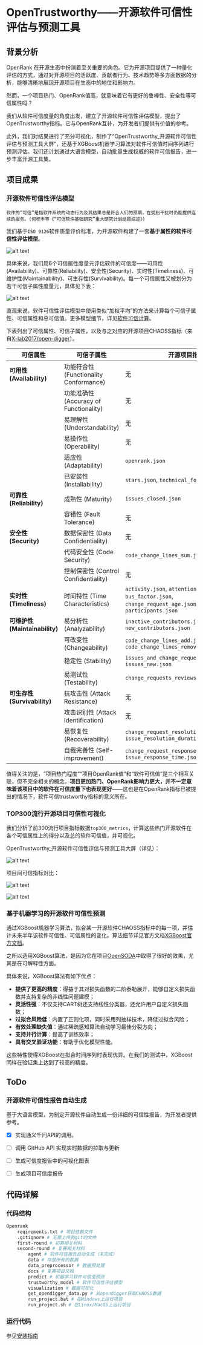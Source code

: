 # OpenTrustworthy——开源软件可信性评估与预测工具

## 背景分析

OpenRank 在开源生态中扮演着至关重要的角色。它为开源项目提供了一种量化评估的方式，通过对开源项目的活跃度、贡献者行为、技术趋势等多方面数据的分析，能够清晰地展现开源项目在生态中的地位和影响力。

然而，一个项目热门、OpenRank值高，就意味着它有更好的鲁棒性、安全性等可信属性吗？

我们从软件可信度量的角度出发，建立了开源软件可信性评估模型，提出了OpenTrustworthy指标。它与OpenRank互补，为开发者们提供有价值的参考。

此外，我们对结果进行了充分可视化，制作了“OpenTrustworthy_开源软件可信性评估与预测工具大屏”，还基于XGBoost机器学习算法对软件可信值时间序列进行预测评估。我们还计划通过大语言模型，自动批量生成权威的软件可信报告，进一步丰富开源工具集。

## 项目成果

### 开源软件可信性评估模型

```
软件的“可信”是指软件系统的动态行为及其结果总是符合人们的预期，在受到干扰时仍能提供连续的服务。(何积丰等《“可信软件基础研究”重大研究计划结题综述》)
```

我们基于`ISO 9126`软件质量评价标准，为开源软件构建了一套**基于属性的软件可信性评估模型**。

![alt text](img/2.png)

具体来说，我们用6个可信属性度量元评估软件的可信度——可用性(Availability)、可靠性(Reliability)、安全性(Security)、实时性(Timeliness)、可维护性(Maintainability)、可生存性(Survivability)。每一个可信属性又被划分为若干可信子属性度量元，具体见下表：

![alt text](img/1.png)

直观来说，软件可信性评估模型中使用类似“加权平均”的方法来计算每个可信子属性、可信属性和总可信值。更多模型细节，详见[软件可信计算](./second-round/docs/trustworthy_theory.md)。

下表列出了可信属性、可信子属性，以及与之对应的开源项目CHAOSS指标（来自[X-lab2017/open-digger](https://github.com/X-lab2017/open-digger/)）。

| **可信属性**   | **可信子属性**               | **开源项目指标**                                     |
|----------------|------------------------------|------------------------------------------------------|
| **可用性 (Availability)**    | 功能符合性 (Functionality Conformance)  | 无                                                   |
|                | 功能准确性 (Accuracy of Functionality)  | 无                                                   |
|                | 易理解性 (Understandability)  | 无                                                   |
|                | 易操作性 (Operability)       | 无                                                   |
|                | 适应性 (Adaptability)        | `openrank.json`                                       |
|                | 已安装性 (Installability)    | `stars.json`, `technical_fork.json`                   |
| **可靠性 (Reliability)**    | 成熟性 (Maturity)            | `issues_closed.json`                                 |
|                | 容错性 (Fault Tolerance)     | 无                                                   |
| **安全性 (Security)**       | 数据保密性 (Data Confidentiality) | 无                                                   |
|                | 代码安全性 (Code Security)  | `code_change_lines_sum.json`                         |
|                | 控制保密性 (Control Confidentiality) | 无                                                   |
| **实时性 (Timeliness)**     | 时间特性 (Time Characteristics) | `activity.json`, `attention.json`, `bus_factor.json`, `change_request_age.json`, `issue_age.json`, `participants.json` |
| **可维护性 (Maintainability)** | 易分析性 (Analyzability)      | `inactive_contributors.json`, `new_contributors.json` |
|                | 可改变性 (Changeability)     | `code_change_lines_add.json`, `code_change_lines_remove.json` |
|                | 稳定性 (Stability)          | `issues_and_change_request_active.json`, `issues_new.json` |
|                | 易测试性 (Testability)      | `change_requests_reviews.json`                       |
| **可生存性 (Survivability)** | 抗攻击性 (Attack Resistance)  | 无                                                   |
|                | 攻击识别性 (Attack Identification) | 无                                                   |
|                | 易恢复性 (Recoverability)    | `change_request_resolution_duration.json`, `issue_resolution_duration.json` |
|                | 自我完善性 (Self-improvement) | `change_request_response_time.json`, `issue_response_time.json` |

值得关注的是，“项目热门程度”“项目OpenRank值”和“软件可信值”是三个相互关联，但不完全相关的概念。**项目更加热门、OpenRank影响力更大，并不一定意味着该项目中的软件在可信度量下也表现更好**——这也是在OpenRank指标已被提出的情况下，软件可信trustworthy指标的意义所在。

### TOP300流行开源项目可信性可视化

我们分析了前300流行项目指标数据`top300_metrics`，计算这些热门开源软件在各个可信属性上的得分以及总的软件可信值，并可视化。

OpenTrustworthy_开源软件可信性评估与预测工具大屏（详见）：

![alt text](img/demo.png)

项目间可信指标对比：

![alt text](img/3.png)

![alt text](img/4.png)

### 基于机器学习的开源软件可信性预测

通过XGBoost机器学习算法，拟合某一开源软件CHAOSS指标中的每一项，并估计未来半年该软件可信性、可信属性的变化。算法细节详见官方文档[XGBoost官方文档](https://xgboost.readthedocs.io/en/stable/index.html)。

之所以选用XGBoost算法，是因为它在项目[OpenSODA](https://atomgit.com/ecnu-vision1/2023-opensoda-final-T3)中取得了很好的效果，尤其是在可解释性方面。

具体来说，XGBoost算法有如下优点：

- **提供了更高的精度**：得益于其对损失函数的二阶泰勒展开，能够自定义损失函数并支持复杂的非线性问题建模；
- **灵活性强**：不仅支持CART树还支持线性分类器，还允许用户自定义损失函数；
- **过拟合风险低**：内置了正则化项，同时采用列抽样技术，降低过拟合风险；
- **有效处理缺失值**：通过稀疏感知算法自动学习最佳分裂方向；
- **支持并行计算**：提高了训练效率；
- **具有交叉验证功能**：有助于优化模型性能。

这些特性使得XGBoost在拟合时间序列时表现优异。在我们的测试中，XGBoost同样在验证集上达到了较高的精度。

## ToDo

### 开源软件可信性报告自动生成

基于大语言模型，为制定开源软件自动生成一份详细的可信性报告，为开发者提供参考。

- [x] 实现通义千问API的调用。
- [ ] 调用 GitHub API 实现实时数据的拉取与更新
- [ ] 生成可信度报告中的可视化图表
- [ ] 生成项目可信度报告


## 代码详解

### 代码结构

```bash
Openrank
	reqirements.txt # 项目依赖文件
	.gitignore # 无需上传到git的文件
	first-round # 初赛相关材料
	second-round # 复赛相关材料
		agent # 软件可信报告自动生成（未完成）
		data # 存放所有的数据
		data_preprocessor # 数据预处理
		docs # 复赛项目文档
		predict # 机器学习软件可信值预测
		trustworthy_model # 软件可信性评估模型
		visualization # 数据可视化
		get_opendigger_data.py # 从opendigger获取CHAOSS数据
		run_project.bat # 在Windows上运行项目
		run_project.sh # 在Linux/MacOS上运行项目
```

### 运行代码

参见[安装指南](./second-round/docs/install.md)

